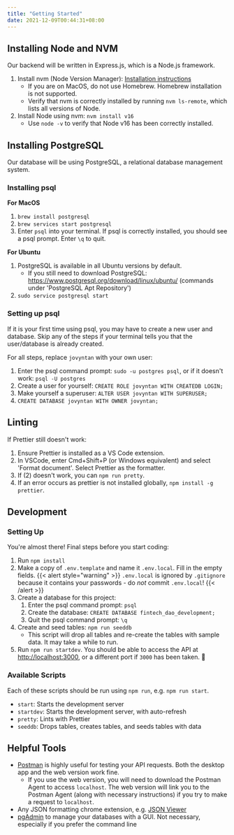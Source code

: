 ```yaml
---
title: "Getting Started"
date: 2021-12-09T00:44:31+08:00
---
```


## Installing Node and NVM

Our backend will be written in Express.js, which is a Node.js framework.

1. Install nvm (Node Version Manager): [Installation instructions](https://github.com/nvm-sh/nvm#installing-and-updating)
   - If you are on MacOS, do not use Homebrew. Homebrew installation is not supported.
   - Verify that nvm is correctly installed by running `nvm ls-remote`, which lists all versions of Node.
1. Install Node using nvm: `nvm install v16`
   - Use `node -v` to verify that Node v16 has been correctly installed.

## Installing PostgreSQL

Our database will be using PostgreSQL, a relational database management system.

### Installing psql

**For MacOS**

1. `brew install postgresql`
2. `brew services start postgresql`
3. Enter `psql` into your terminal. If psql is correctly installed, you should see a psql prompt. Enter `\q` to quit.

**For Ubuntu**

1. PostgreSQL is available in all Ubuntu versions by default.
   - If you still need to download PostgreSQL: https://www.postgresql.org/download/linux/ubuntu/ (commands under 'PostgreSQL Apt Repository')
2. `sudo service postgresql start`

### Setting up psql

If it is your first time using psql, you may have to create a new user and database. Skip any of the steps if your terminal tells you that the user/database is already created.

For all steps, replace `jovyntan` with your own user:

1. Enter the psql command prompt: `sudo -u postgres psql`, or if it doesn't work: `psql -U postgres`
2. Create a user for yourself: `CREATE ROLE jovyntan WITH CREATEDB LOGIN;`
3. Make yourself a superuser: `ALTER USER jovyntan WITH SUPERUSER;`
4. `CREATE DATABASE jovyntan WITH OWNER jovyntan;`

## Linting

If Prettier still doesn't work:

1. Ensure Prettier is installed as a VS Code extension.
2. In VSCode, enter Cmd+Shift+P (or Windows equivalent) and select 'Format document'. Select Prettier as the formatter.
3. If (2) doesn't work, you can `npm run pretty`.
4. If an error occurs as prettier is not installed globally, `npm install -g prettier`.

## Development

### Setting Up

You're almost there! Final steps before you start coding:

1. Run `npm install`
1. Make a copy of `.env.template` and name it `.env.local`. Fill in the empty fields.
    {{< alert style="warning" >}} `.env.local` is ignored by `.gitignore` because it contains your passwords - do _not_ commit `.env.local`! {{< /alert >}}
1. Create a database for this project:
   1. Enter the psql command prompt: `psql`
   1. Create the database: `CREATE DATABASE fintech_dao_development;`
   1. Quit the psql command prompt: `\q`
1. Create and seed tables: `npm run seeddb`
   - This script will drop all tables and re-create the tables with sample data. It may take a while to run.
1. Run `npm run startdev`. You should be able to access the API at [http://localhost:3000](http://localhost:3000), or a different port if `3000` has been taken. :tada:


### Available Scripts

Each of these scripts should be run using `npm run`, e.g. `npm run start`.

- `start`: Starts the development server
- `startdev`: Starts the development server, with auto-refresh
- `pretty`: Lints with Prettier
- `seeddb`: Drops tables, creates tables, and seeds tables with data

## Helpful Tools

- [Postman](https://www.postman.com/) is highly useful for testing your API requests. Both the desktop app and the web version work fine.
  - If you use the web version, you will need to download the Postman Agent to access `localhost`. The web version will link you to the Postman Agent (along with necessary instructions) if you try to make a request to `localhost`.
- Any JSON formatting chrome extension, e.g. [JSON Viewer](https://chrome.google.com/webstore/detail/json-viewer/gbmdgpbipfallnflgajpaliibnhdgobh)
- [pgAdmin](https://www.pgadmin.org/) to manage your databases with a GUI. Not necessary, especially if you prefer the command line

